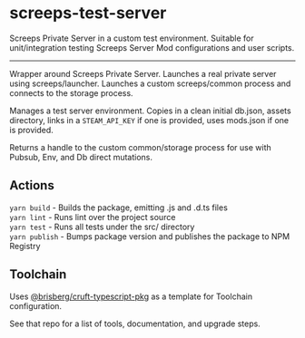 # screeps-test-server
Screeps Private Server in a custom test environment. Suitable for unit/integration testing Screeps Server Mod configurations and user scripts.

---

Wrapper around Screeps Private Server. Launches a real private server using screeps/launcher. Launches a custom screeps/common process and connects to the storage process.

Manages a test server environment. Copies in a clean initial db.json, assets directory, links in a `STEAM_API_KEY` if one is provided, uses mods.json if one is provided.

Returns a handle to the custom common/storage process for use with Pubsub, Env, and Db direct mutations.

## Actions

`yarn build` - Builds the package, emitting .js and .d.ts files\
`yarn lint` - Runs lint over the project source\
`yarn test` - Runs all tests under the src/ directory\
`yarn publish` - Bumps package version and publishes the package to NPM Registry

## Toolchain

Uses [@brisberg/cruft-typescript-pkg](https://github.com/brisberg/cruft-typescript-pkg) as a template for Toolchain configuration.

See that repo for a list of tools, documentation, and upgrade steps.
